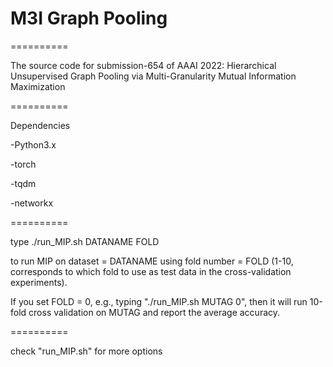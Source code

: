 # M3I Graph Pooling

==========

The source code for submission-654 of AAAI 2022: Hierarchical Unsupervised Graph Pooling via Multi-Granularity Mutual Information Maximization

==========

Dependencies

-Python3.x

-torch

-tqdm

-networkx

==========

type ./run_MIP.sh DATANAME FOLD

to run MIP on dataset = DATANAME using fold number = FOLD (1-10, corresponds to which fold to use as test data in the cross-validation experiments).

If you set FOLD = 0, e.g., typing "./run_MIP.sh MUTAG 0", then it will run 10-fold cross validation on MUTAG and report the average accuracy.

==========

check "run_MIP.sh" for more options

